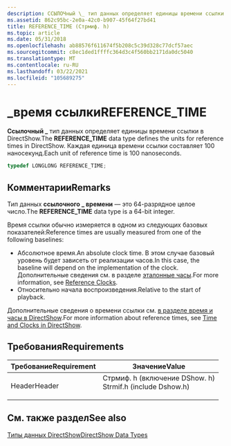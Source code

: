 ```yaml
---
description: ССЫЛОЧный \_ тип данных определяет единицы времени ссылки в DirectShow. Каждая единица времени ссылки составляет 100 наносекунд.
ms.assetid: 862c95bc-2e0a-42c0-b907-45f64f27bd41
title: REFERENCE_TIME (Стрмиф. h)
ms.topic: article
ms.date: 05/31/2018
ms.openlocfilehash: ab88576f611674f5b208c5c39d328c77dcf57aec
ms.sourcegitcommit: c8ec1ded1ffffc364d3c4f560bb2171da0dc5040
ms.translationtype: MT
ms.contentlocale: ru-RU
ms.lasthandoff: 03/22/2021
ms.locfileid: "105689275"
---
```

# <a name="reference_time"></a><span data-ttu-id="ae830-104">\_время ссылки</span><span class="sxs-lookup"><span data-stu-id="ae830-104">REFERENCE\_TIME</span></span>

<span data-ttu-id="ae830-105">**Ссылочный \_** тип данных определяет единицы времени ссылки в DirectShow.</span><span class="sxs-lookup"><span data-stu-id="ae830-105">The **REFERENCE\_TIME** data type defines the units for reference times in DirectShow.</span></span> <span data-ttu-id="ae830-106">Каждая единица времени ссылки составляет 100 наносекунд.</span><span class="sxs-lookup"><span data-stu-id="ae830-106">Each unit of reference time is 100 nanoseconds.</span></span>


```C++
typedef LONGLONG REFERENCE_TIME;
```



## <a name="remarks"></a><span data-ttu-id="ae830-107">Комментарии</span><span class="sxs-lookup"><span data-stu-id="ae830-107">Remarks</span></span>

<span data-ttu-id="ae830-108">Тип данных **ссылочного \_ времени** — это 64-разрядное целое число.</span><span class="sxs-lookup"><span data-stu-id="ae830-108">The **REFERENCE\_TIME** data type is a 64-bit integer.</span></span>

<span data-ttu-id="ae830-109">Время ссылки обычно измеряется в одном из следующих базовых показателей:</span><span class="sxs-lookup"><span data-stu-id="ae830-109">Reference times are usually measured from one of the following baselines:</span></span>

-   <span data-ttu-id="ae830-110">Абсолютное время.</span><span class="sxs-lookup"><span data-stu-id="ae830-110">An absolute clock time.</span></span> <span data-ttu-id="ae830-111">В этом случае базовый уровень будет зависеть от реализации часов.</span><span class="sxs-lookup"><span data-stu-id="ae830-111">In this case, the baseline will depend on the implementation of the clock.</span></span> <span data-ttu-id="ae830-112">Дополнительные сведения см. в разделе [эталонные часы](reference-clocks.md).</span><span class="sxs-lookup"><span data-stu-id="ae830-112">For more information, see [Reference Clocks](reference-clocks.md).</span></span>
-   <span data-ttu-id="ae830-113">Относительно начала воспроизведения.</span><span class="sxs-lookup"><span data-stu-id="ae830-113">Relative to the start of playback.</span></span>

<span data-ttu-id="ae830-114">Дополнительные сведения о времени ссылки см. [в разделе время и часы в DirectShow](time-and-clocks-in-directshow.md).</span><span class="sxs-lookup"><span data-stu-id="ae830-114">For more information about reference times, see [Time and Clocks in DirectShow](time-and-clocks-in-directshow.md).</span></span>

## <a name="requirements"></a><span data-ttu-id="ae830-115">Требования</span><span class="sxs-lookup"><span data-stu-id="ae830-115">Requirements</span></span>



| <span data-ttu-id="ae830-116">Требование</span><span class="sxs-lookup"><span data-stu-id="ae830-116">Requirement</span></span> | <span data-ttu-id="ae830-117">Значение</span><span class="sxs-lookup"><span data-stu-id="ae830-117">Value</span></span> |
|-------------------|-------------------------------------------------------------------------------------------------------|
| <span data-ttu-id="ae830-118">Header</span><span class="sxs-lookup"><span data-stu-id="ae830-118">Header</span></span><br/> | <dl> <span data-ttu-id="ae830-119"><dt>Стрмиф. h (включение DShow. h)</dt></span><span class="sxs-lookup"><span data-stu-id="ae830-119"><dt>Strmif.h (include Dshow.h)</dt></span></span> </dl> |



## <a name="see-also"></a><span data-ttu-id="ae830-120">См. также раздел</span><span class="sxs-lookup"><span data-stu-id="ae830-120">See also</span></span>

<dl> <dt>

[<span data-ttu-id="ae830-121">Типы данных DirectShow</span><span class="sxs-lookup"><span data-stu-id="ae830-121">DirectShow Data Types</span></span>](directshow-data-types.md)
</dt> </dl>

 

 




